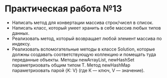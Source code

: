 <h1>Практическая работа №13</h1>
<ul>
<li>Написать метод для конвертации массива строк/чисел в список.</li>
<li>Написать класс, который умеет хранить в себе массив любых типов данных.</li>
<li>Реализовать метод, который возвращает любой элемент массива по индексу.</li>
<li>Реализовать вспомогательные методы в классе Solution, которые должны создавать соответствующую коллекцию и помещать туда переданные объекты. Методы newArrayList, newHashSet параметризовать общим типом T. Метод newHashMap параметризовать парой {K: V} (где К — ключ, V — значение).</li>
</ul>